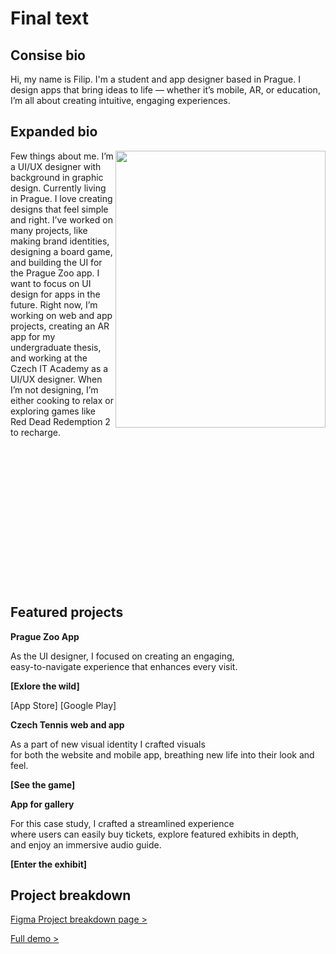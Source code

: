 # Final text
## Consise bio
Hi, my name is Filip. I'm a student and app designer based in Prague.
I design apps that bring ideas to life — whether it’s mobile, AR, or education, I’m all about creating intuitive, engaging experiences.


## Expanded bio
<img align="right" width="336" height="443" src="https://github.com/user-attachments/assets/99df5c0d-fc88-4199-adc3-e417f72127ea"> Few things about me.
I’m a UI/UX designer with background in graphic design. Currently living in Prague. I love creating designs that feel simple and right. I’ve worked on many projects, like making brand identities, designing a board game, and building the UI for the Prague Zoo app. I want to focus on UI design for apps in the future. Right now, I’m working on web and app projects, creating an AR app for my undergraduate thesis, and working at the Czech IT Academy as a UI/UX designer.
When I’m not designing, I’m either cooking to relax or exploring games like Red Dead Redemption 2 to recharge.
<br>
<br>
<br>
<br>
<br>
<br>
<br>
<br>
<br>
<br>
<br>
<br>
<br>
<br>
<br>
## Featured projects
**Prague Zoo App**

As the UI designer, I focused on creating an engaging,<br> easy-to-navigate experience that enhances every visit.<br>

**[Exlore the wild]** <br>

[App Store]  [Google Play]

**Czech Tennis web and app**

As a part of new visual identity I crafted visuals<br> for both the website and mobile app, breathing new life into their look and feel.<br>

**[See the game]** <br>

**App for gallery**

For this case study, I crafted a streamlined experience<br> where users can easily buy tickets, explore featured exhibits in depth,<br> and enjoy an immersive audio guide.<br>

**[Enter the exhibit]** <br>

## Project breakdown
[Figma Project breakdown page >](https://www.figma.com/proto/DFEWDMyKjJfwbwaumcQDOy/Portfolio?page-id=188%3A380&node-id=210-1774&p=f&viewport=718%2C183%2C0.28&t=jy1GzbKm5gPkorfR-1&scaling=scale-down-width&content-scaling=fixed&starting-point-node-id=188%3A381&hide-ui=1)

[Full demo >](https://www.figma.com/proto/DFEWDMyKjJfwbwaumcQDOy/Portfolio?page-id=188%3A380&node-id=188-381&p=f&viewport=718%2C183%2C0.28&t=jy1GzbKm5gPkorfR-1&scaling=scale-down-width&content-scaling=fixed&starting-point-node-id=188%3A381&hide-ui=1)
